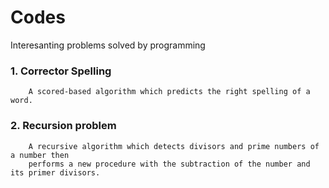# Codes
Interesanting problems solved by programming

### 1. Corrector Spelling
		A scored-based algorithm which predicts the right spelling of a word.
		

### 2. Recursion problem
		A recursive algorithm which detects divisors and prime numbers of a number then
		performs a new procedure with the subtraction of the number and its primer divisors.
